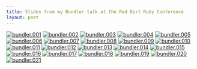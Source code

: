 ```yaml
---
title: Slides from my Bundler talk at the Red Dirt Ruby Conference
layout: post
---
```

<a href="bundler.001.jpg" rel="facebox" class="image"><img src="bundler.001.jpg" alt="bundler.001"></a>
<a href="bundler.002.jpg" rel="facebox" class="image"><img src="bundler.002.jpg" alt="bundler.002"></a>
<a href="bundler.003.jpg" rel="facebox" class="image"><img src="bundler.003.jpg" alt="bundler.003"></a>
<a href="bundler.004.jpg" rel="facebox" class="image"><img src="bundler.004.jpg" alt="bundler.004"></a>
<a href="bundler.005.jpg" rel="facebox" class="image"><img src="bundler.005.jpg" alt="bundler.005"></a>
<a href="bundler.006.jpg" rel="facebox" class="image"><img src="bundler.006.jpg" alt="bundler.006"></a>
<a href="bundler.007.jpg" rel="facebox" class="image"><img src="bundler.007.jpg" alt="bundler.007"></a>
<a href="bundler.008.jpg" rel="facebox" class="image"><img src="bundler.008.jpg" alt="bundler.008"></a>
<a href="bundler.009.jpg" rel="facebox" class="image"><img src="bundler.009.jpg" alt="bundler.009"></a>
<a href="bundler.010.jpg" rel="facebox" class="image"><img src="bundler.010.jpg" alt="bundler.010"></a>
<a href="bundler.011.jpg" rel="facebox" class="image"><img src="bundler.011.jpg" alt="bundler.011"></a>
<a href="bundler.012.jpg" rel="facebox" class="image"><img src="bundler.012.jpg" alt="bundler.012"></a>
<a href="bundler.013.jpg" rel="facebox" class="image"><img src="bundler.013.jpg" alt="bundler.013"></a>
<a href="bundler.014.jpg" rel="facebox" class="image"><img src="bundler.014.jpg" alt="bundler.014"></a>
<a href="bundler.015.jpg" rel="facebox" class="image"><img src="bundler.015.jpg" alt="bundler.015"></a>
<a href="bundler.016.jpg" rel="facebox" class="image"><img src="bundler.016.jpg" alt="bundler.016"></a>
<a href="bundler.017.jpg" rel="facebox" class="image"><img src="bundler.017.jpg" alt="bundler.017"></a>
<a href="bundler.018.jpg" rel="facebox" class="image"><img src="bundler.018.jpg" alt="bundler.018"></a>
<a href="bundler.019.jpg" rel="facebox" class="image"><img src="bundler.019.jpg" alt="bundler.019"></a>
<a href="bundler.020.jpg" rel="facebox" class="image"><img src="bundler.020.jpg" alt="bundler.020"></a>
<a href="bundler.021.jpg" rel="facebox" class="image"><img src="bundler.021.jpg" alt="bundler.021"></a>